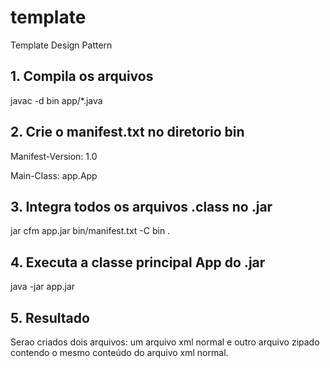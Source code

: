 # template
Template Design Pattern

## 1. Compila os arquivos

javac -d bin app/*.java

## 2. Crie o manifest.txt no diretorio bin
Manifest-Version: 1.0

Main-Class: app.App

## 3. Integra todos os arquivos .class no .jar
jar cfm app.jar bin/manifest.txt -C bin .

## 4. Executa a classe principal App do .jar
java -jar app.jar


## 5. Resultado

Serao criados dois arquivos: um arquivo xml normal e outro arquivo zipado contendo o mesmo conteúdo do arquivo xml normal. 